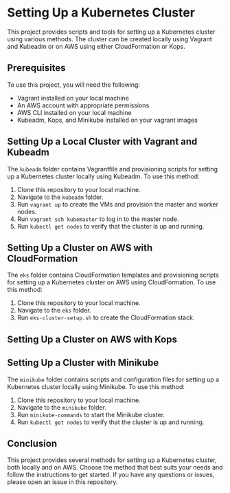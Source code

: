 # Setting Up a Kubernetes Cluster

This project provides scripts and tools for setting up a Kubernetes cluster using various methods. The cluster can be created locally using Vagrant and Kubeadm or on AWS using either CloudFormation or Kops.

## Prerequisites

To use this project, you will need the following:

- Vagrant installed on your local machine
- An AWS account with appropriate permissions
- AWS CLI installed on your local machine
- Kubeadm, Kops, and Minikube installed on your  vagrant images

## Setting Up a Local Cluster with Vagrant and Kubeadm

The `kubeadm` folder contains Vagrantfile and provisioning scripts for setting up a Kubernetes cluster locally using Kubeadm. To use this method:

1. Clone this repository to your local machine.
2. Navigate to the `kubeadm` folder.
3. Run `vagrant up` to create the VMs and provision the master and worker nodes.
4. Run `vagrant ssh kubemaster` to log in to the master node.
5. Run `kubectl get nodes` to verify that the cluster is up and running.

## Setting Up a Cluster on AWS with CloudFormation

The `eks` folder contains CloudFormation templates and provisioning scripts for setting up a Kubernetes cluster on AWS using CloudFormation. To use this method:

1. Clone this repository to your local machine.
2. Navigate to the `eks` folder.
3. Run `eks-cluster-setup.sh` to create the CloudFormation stack.

## Setting Up a Cluster on AWS with Kops


## Setting Up a Cluster with Minikube

The `minikube` folder contains scripts and configuration files for setting up a Kubernetes cluster locally using Minikube. To use this method:

1. Clone this repository to your local machine.
2. Navigate to the `minikube` folder.
3. Run `minikube-commands` to start the Minikube cluster.
4. Run `kubectl get nodes` to verify that the cluster is up and running.

## Conclusion

This project provides several methods for setting up a Kubernetes cluster, both locally and on AWS. Choose the method that best suits your needs and follow the instructions to get started. If you have any questions or issues, please open an issue in this repository.

